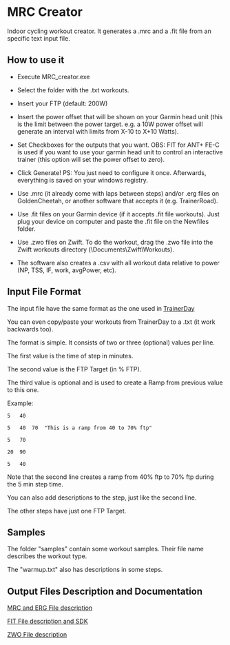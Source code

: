 # MRC Creator
Indoor cycling workout creator. It generates a .mrc and a .fit file from an specific text input file. 

## How to use it
- Execute MRC_creator.exe

- Select the folder with the .txt workouts.

- Insert your FTP (default: 200W)

- Insert the power offset that will be shown on your Garmin head unit (this is the limit between the power target. e.g. a 10W power offset will generate an interval with limits from X-10 to X+10 Watts).

- Set Checkboxes for the outputs that you want. OBS: FIT for ANT+ FE-C is used if you want to use your garmin head unit to control an interactive trainer (this option will set the power offset to zero).

- Click Generate! PS: You just need to configure it once. Afterwards, everything is saved on your windows registry. 

- Use .mrc (it already come with laps between steps) and/or .erg files on GoldenCheetah, or another software that accepts it (e.g. TrainerRoad).

- Use .fit files on your Garmin device (if it accepts .fit file workouts). Just plug your device on computer and paste the .fit file on the Newfiles folder.

- Use .zwo files on Zwift. To do the workout, drag the .zwo file into the Zwift workouts directory (\Documents\Zwift\Workouts\).

- The software also creates a .csv with all workout data relative to power (NP, TSS, IF, work, avgPower, etc).

## Input File Format
The input file have the same format as the one used in [TrainerDay](https://trainerday.com/) 

You can even copy/paste your workouts from TrainerDay to a .txt (it work backwards too).

The format is simple. It consists of two or three (optional) values per line.

The first value is the time of step in minutes.

The second value is the FTP Target (in % FTP).

The third value is optional and is used to create a Ramp from previous value to this one.

Example:
```
5	40

5	40	70  "This is a ramp from 40 to 70% ftp"

5	70

20	90

5	40
```

Note that the second line creates a ramp from 40% ftp to 70% ftp during the 5 min step time.

You can also add descriptions to the step, just like the second line.

The other steps have just one FTP Target.

## Samples

The folder "samples" contain some workout samples. Their file name describes the workout type. 

The "warmup.txt" also has descriptions in some steps.

## Output Files Description and Documentation

[MRC and ERG File description](https://support.trainerroad.com/hc/en-us/articles/201944204-Creating-a-Workout-from-an-ERG-or-MRC-File)

[FIT File description and SDK](https://developer.garmin.com/fit/download/)

[ZWO File description](https://github.com/h4l/zwift-workout-file-reference/blob/master/zwift_workout_file_tag_reference.md)
